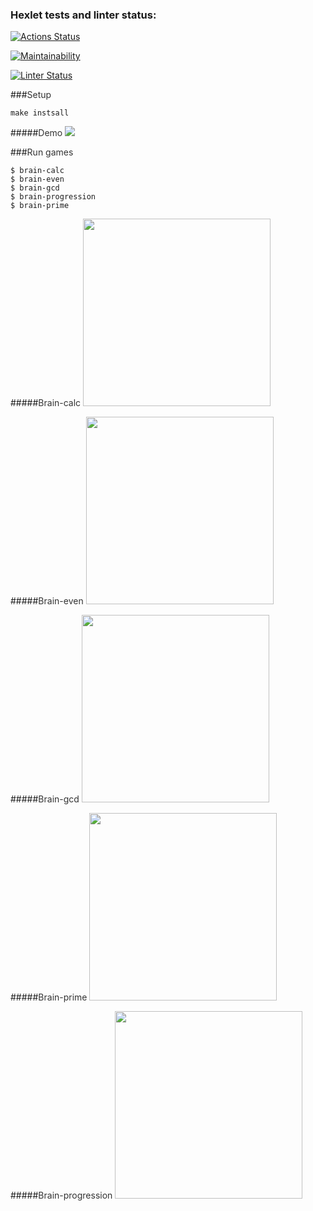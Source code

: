 ### Hexlet tests and linter status:
[![Actions Status](https://github.com/Blinina/frontend-project-lvl1/workflows/hexlet-check/badge.svg)](https://github.com/Blinina/frontend-project-lvl1/actions)

[![Maintainability](https://api.codeclimate.com/v1/badges/a99a88d28ad37a79dbf6/maintainability)](https://codeclimate.com/github/Blinina/frontend-project-lvl1)

[![Linter Status](https://github.com/Blinina/frontend-project-lvl1/actions/workflows/brain-check.yml/badge.svg)](https://github.com/Blinina/frontend-project-lvl1/actions/workflows/brain-check.yml)

###<span style="color:#333">Setup</span>
```
make instsall
```
#####<span style="color:#333">Demo</span>
<a href="https://asciinema.org/a/495661" target="_blank"><img src="https://asciinema.org/a/495661.svg" /></a>

###<span style="color:#333">Run games</span>

```
$ brain-calc
$ brain-even
$ brain-gcd
$ brain-progression
$ brain-prime
```

#####<span style="color:#333">Brain-calc</span>
<a href="https://asciinema.org/a/495632" target="_blank"><img src="https://asciinema.org/a/495632.svg"  width = "300px"/></a>


#####<span style="color:#333">Brain-even</span>
<a href="https://asciinema.org/a/495638" target="_blank"><img src="https://asciinema.org/a/495638.svg"  width = "300px"/></a>


#####<span style="color:#333">Brain-gcd</span>
<a href="https://asciinema.org/a/495641" target="_blank"><img src="https://asciinema.org/a/495641.svg"  width = "300px"/></a>


#####<span style="color:#333">Brain-prime</span>
<a href="https://asciinema.org/a/ptRQwR9inRf48JgsPalLSSUSh" target="_blank"><img src="https://asciinema.org/a/ptRQwR9inRf48JgsPalLSSUSh.svg" width = "300px"/></a>


#####<span style="color:#333">Brain-progression</span>
<a href="https://asciinema.org/a/495652" target="_blank"><img src="https://asciinema.org/a/495652.svg" width = "300px"/></a>